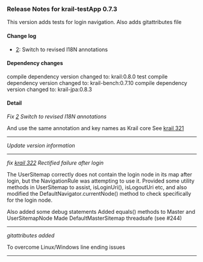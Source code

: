 ### Release Notes for krail-testApp 0.7.3

This version adds tests for login navigation. Also adds gitattributes file

#### Change log

-   [2](https://github.com/davidsowerby/krail-testApp/issues/2): Switch to revised I18N annotations


#### Dependency changes

   compile dependency version changed to: krail:0.8.0
   test compile dependency version changed to: krail-bench:0.7.10
   compile dependency version changed to: krail-jpa:0.8.3

#### Detail

*Fix [2](https://github.com/davidsowerby/krail-testApp/issues/2) Switch to revised I18N annotations*

And use the same annotation and key names as Krail core
See [krail 321](https://github.com/davidsowerby/krail/issues/321)


---
*Update version information*


---
*fix [krail 322](https://github.com/davidsowerby/krail/issues/322) Rectified failure after login*

The UserSitemap correctly does not contain the login node in its map after login, but the NavigationRule was attempting to use it.  Provided some utility methods in UserSitemap to assist, isLoginUri(), isLogoutUri etc, and also modified the DefaultNavigator.currentNode() method to check specifically for the login node.

Also added some debug statements
Added equals() methods to Master and UserSitemapNode
Made DefaultMasterSitemap threadsafe (see #244)


---
*gitattributes added*

To overcome Linux/Windows line ending issues


---
